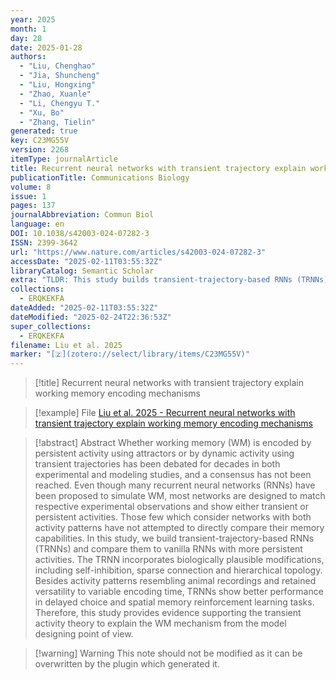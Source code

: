 ```yaml
---
year: 2025
month: 1
day: 28
date: 2025-01-28
authors:
  - "Liu, Chenghao"
  - "Jia, Shuncheng"
  - "Liu, Hongxing"
  - "Zhao, Xuanle"
  - "Li, Chengyu T."
  - "Xu, Bo"
  - "Zhang, Tielin"
generated: true
key: C23MG55V
version: 2268
itemType: journalArticle
title: Recurrent neural networks with transient trajectory explain working memory encoding mechanisms
publicationTitle: Communications Biology
volume: 8
issue: 1
pages: 137
journalAbbreviation: Commun Biol
language: en
DOI: 10.1038/s42003-024-07282-3
ISSN: 2399-3642
url: "https://www.nature.com/articles/s42003-024-07282-3"
accessDate: "2025-02-11T03:55:32Z"
libraryCatalog: Semantic Scholar
extra: "TLDR: This study builds transient-trajectory-based RNNs (TRNNs) and compares them to vanilla RNNs with more persistent activities and finds that TRNNs show better performance in delayed choice and spatial memory reinforcement learning tasks."
collections:
  - ERQKEKFA
dateAdded: "2025-02-11T03:55:32Z"
dateModified: "2025-02-24T22:36:53Z"
super_collections:
  - ERQKEKFA
filename: Liu et al. 2025
marker: "[🇿](zotero://select/library/items/C23MG55V)"
---
```


> [!title] Recurrent neural networks with transient trajectory explain working memory encoding mechanisms

> [!example] File
> [Liu et al. 2025 - Recurrent neural networks with transient trajectory explain working memory encoding mechanisms](/Papers/PDFs/Liu%20et%20al.%202025%20-%20Recurrent%20neural%20networks%20with%20transient%20trajectory%20explain%20working%20memory%20encoding%20mechanisms.pdf)

> [!abstract] Abstract
> Whether working memory (WM) is encoded by persistent activity using attractors or by dynamic activity using transient trajectories has been debated for decades in both experimental and modeling studies, and a consensus has not been reached. Even though many recurrent neural networks (RNNs) have been proposed to simulate WM, most networks are designed to match respective experimental observations and show either transient or persistent activities. Those few which consider networks with both activity patterns have not attempted to directly compare their memory capabilities. In this study, we build transient-trajectory-based RNNs (TRNNs) and compare them to vanilla RNNs with more persistent activities. The TRNN incorporates biologically plausible modifications, including self-inhibition, sparse connection and hierarchical topology. Besides activity patterns resembling animal recordings and retained versatility to variable encoding time, TRNNs show better performance in delayed choice and spatial memory reinforcement learning tasks. Therefore, this study provides evidence supporting the transient activity theory to explain the WM mechanism from the model designing point of view.

>[!warning] Warning
> This note should not be modified as it can be overwritten by the plugin which generated it.

